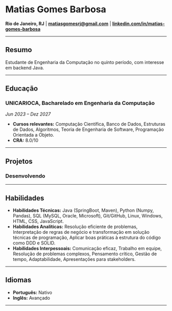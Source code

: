 # Matias Gomes Barbosa

**Rio de Janeiro, RJ** | **matiasgomesrj@gmail.com** | **[linkedin.com/in/matias-gomes-barbosa](https://linkedin.com/in/matias-gomes-barbosa)**

---

## Resumo
Estudante de Engenharia da Computação no quinto período, com interesse em backend Java.

---

## Educação

### UNICARIOCA, Bacharelado em Engenharia da Computação
*Jun 2023 – Dez 2027*
- **Cursos relevantes:** Computação Científica, Banco de Dados, Estruturas de Dados, Algoritmos, Teoria de Engenharia de Software, Programação Orientada a Objeto.
- **CRA:** 8.0/10

---

## Projetos

### Desenvolvendo

---

## Habilidades

- **Habilidades Técnicas:** Java (SpringBoot, Maven), Python (Numpy, Pandas), SQL (MySQL, Oracle, Microsoft), Git/GitHub, Linux, Windows, HTML, CSS, JavaScript.
- **Habilidades Analíticas:** Resolução eficiente de problemas, Interpretação de regras de negócio e transformação em solução técnicas de programação, Aplicar boas práticas à estrutura do código como DDD e SOLID.
- **Habilidades Interpessoais:** Comunicação eficaz, Trabalho em equipe, Resolução de problemas complexos, Pensamento crítico, Gestão de tempo, Adaptabilidade, Apresentações para stakeholders.

---

## Idiomas
- **Português:** Nativo
- **Inglês:** Avançado

---
